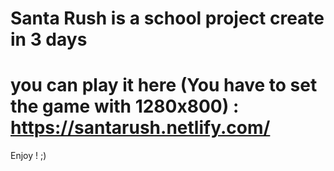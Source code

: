 # Santa Rush is a school project create in 3 days
# you can play it here (You have to set the game with 1280x800) : https://santarush.netlify.com/


Enjoy ! ;)
